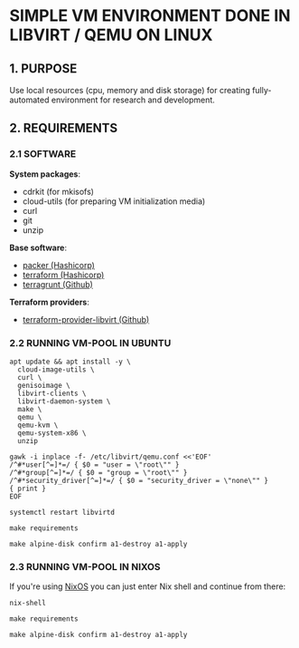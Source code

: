 
SIMPLE VM ENVIRONMENT DONE IN LIBVIRT / QEMU ON LINUX
=====================================================

## 1. PURPOSE

Use local resources (cpu, memory and disk storage) for creating fully-automated environment for research and development.

## 2. REQUIREMENTS

### 2.1 SOFTWARE

__System packages__:
- cdrkit (for mkisofs)
- cloud-utils (for preparing VM initialization media)
- curl
- git
- unzip

__Base software__:
- [packer (Hashicorp)](https://releases.hashicorp.com/packer/)
- [terraform (Hashicorp)](https://releases.hashicorp.com/terraform/)
- [terragrunt (Github)](https://github.com/gruntwork-io/terragrunt/releases)

__Terraform providers__:
- [terraform-provider-libvirt (Github)](https://github.com/dmacvicar/terraform-provider-libvirt/releases)

### 2.2 RUNNING VM-POOL IN UBUNTU

```shell
apt update && apt install -y \
  cloud-image-utils \
  curl \
  genisoimage \
  libvirt-clients \
  libvirt-daemon-system \
  make \
  qemu \
  qemu-kvm \
  qemu-system-x86 \
  unzip
```

```shell
gawk -i inplace -f- /etc/libvirt/qemu.conf <<'EOF'
/^#*user[^=]*=/ { $0 = "user = \"root\"" }
/^#*group[^=]*=/ { $0 = "group = \"root\"" }
/^#*security_driver[^=]*=/ { $0 = "security_driver = \"none\"" }
{ print }
EOF
```

```shell
systemctl restart libvirtd
```

```shell
make requirements
```

```shell
make alpine-disk confirm a1-destroy a1-apply
```

### 2.3 RUNNING VM-POOL IN NIXOS

If you're using [NixOS](https://nixos.org/) you can just enter Nix shell and continue from there:

```shell
nix-shell
```

```shell
make requirements
```

```shell
make alpine-disk confirm a1-destroy a1-apply
```
